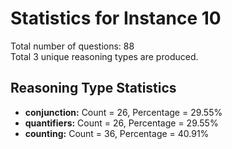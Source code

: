 # Statistics for Instance 10<br/>
Total number of questions: 88<br/>
Total 3 unique reasoning types are produced.<br/>
## Reasoning Type Statistics<br/>
- **conjunction:** Count = 26, Percentage = 29.55%<br/>
- **quantifiers:** Count = 26, Percentage = 29.55%<br/>
- **counting:** Count = 36, Percentage = 40.91%<br/>
